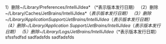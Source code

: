 1）删除~/Library/Preferences/IntelliJIdea* （*表示版本发行日期）
（2）删除~/Library/Caches/JetBrains/IntelliJIdea*（*表示版本发行日期）
（3）删除~/Library/ApplicationSupport/JetBrains/IntelliJIdea*（*表示版本发行日期）
（4）删除~/Library/Application Support/JetBrains/IntelliJIdea*（*表示版本发行日期）
（5）删除~/Library/Logs/JetBrains/IntelliJIdea*（*表示版本发行日期）
sfssfsdfsd
sadfadsfds
sadfadsfds